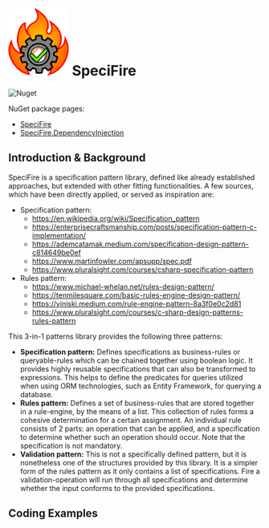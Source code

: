 # <img src=".\docs\SpeciFire(logo).png" width="120" height="134" /> SpeciFire

![Nuget](https://img.shields.io/nuget/v/SpeciFire?color=green&style=plastic)

NuGet package pages:

- [SpeciFire](https://www.nuget.org/packages/SpeciFire/)
- [SpeciFire.DependencyInjection](https://www.nuget.org/packages/SpeciFire.DependencyInjection/)

## Introduction & Background

SpeciFire is a specification pattern library, defined like already established approaches, but extended with other fitting functionalities. A few sources, which have been directly applied, or served as inspiration are:

- Specification pattern:
  -  https://en.wikipedia.org/wiki/Specification_pattern
  - https://enterprisecraftsmanship.com/posts/specification-pattern-c-implementation/
  - https://ademcatamak.medium.com/specification-design-pattern-c814649be0ef
  - https://www.martinfowler.com/apsupp/spec.pdf
  - https://www.pluralsight.com/courses/csharp-specification-pattern
- Rules pattern:
  - https://www.michael-whelan.net/rules-design-pattern/
  - https://tenmilesquare.com/basic-rules-engine-design-pattern/
  - https://yiniski.medium.com/rule-engine-pattern-8a3f0e0c2d81
  - https://www.pluralsight.com/courses/c-sharp-design-patterns-rules-pattern

This 3-in-1 patterns library provides the following three patterns:

- **Specification pattern:** Defines specifications as business-rules or queryable-rules which can be chained together using boolean logic. It provides highly reusable specifications that can also be transformed to expressions. This helps to define the predicates for queries utilized when using ORM technologies, such as Entity Framework, for querying a database.
- **Rules pattern:** Defines a set of business-rules that are stored together in a rule-engine, by the means of a list. This collection of rules forms a cohesive determination for a certain assignment. An individual rule consists of 2 parts: an operation that can be applied, and a specification to determine whether such an operation should occur. Note that the specification is not mandatory.
- **Validation pattern:** This is not a specifically defined pattern, but it is nonetheless one of the structures provided by this library. It is a simpler form of the rules pattern as it only contains a list of specifications. Fire a validation-operation will run through all specifications and determine whether the input conforms to the provided specifications.

## Coding Examples

